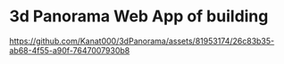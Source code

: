 # 3d Panorama Web App of building



https://github.com/Kanat000/3dPanorama/assets/81953174/26c83b35-ab68-4f55-a90f-7647007930b8



